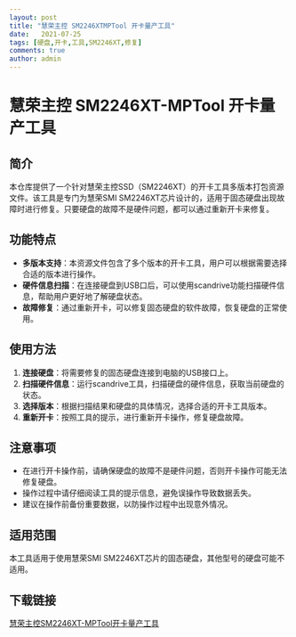 ```yaml
---
layout: post
title: "慧荣主控 SM2246XTMPTool 开卡量产工具"
date:   2021-07-25
tags: [硬盘,开卡,工具,SM2246XT,修复]
comments: true
author: admin
---
```

# 慧荣主控 SM2246XT-MPTool 开卡量产工具

## 简介
本仓库提供了一个针对慧荣主控SSD（SM2246XT）的开卡工具多版本打包资源文件。该工具是专门为慧荣SMI SM2246XT芯片设计的，适用于固态硬盘出现故障时进行修复。只要硬盘的故障不是硬件问题，都可以通过重新开卡来修复。

## 功能特点
- **多版本支持**：本资源文件包含了多个版本的开卡工具，用户可以根据需要选择合适的版本进行操作。
- **硬件信息扫描**：在连接硬盘到USB口后，可以使用scandrive功能扫描硬件信息，帮助用户更好地了解硬盘状态。
- **故障修复**：通过重新开卡，可以修复固态硬盘的软件故障，恢复硬盘的正常使用。

## 使用方法
1. **连接硬盘**：将需要修复的固态硬盘连接到电脑的USB接口上。
2. **扫描硬件信息**：运行scandrive工具，扫描硬盘的硬件信息，获取当前硬盘的状态。
3. **选择版本**：根据扫描结果和硬盘的具体情况，选择合适的开卡工具版本。
4. **重新开卡**：按照工具的提示，进行重新开卡操作，修复硬盘故障。

## 注意事项
- 在进行开卡操作前，请确保硬盘的故障不是硬件问题，否则开卡操作可能无法修复硬盘。
- 操作过程中请仔细阅读工具的提示信息，避免误操作导致数据丢失。
- 建议在操作前备份重要数据，以防操作过程中出现意外情况。

## 适用范围
本工具适用于使用慧荣SMI SM2246XT芯片的固态硬盘，其他型号的硬盘可能不适用。

## 下载链接

[慧荣主控SM2246XT-MPTool开卡量产工具](https://pan.quark.cn/s/f1288a1856ab)